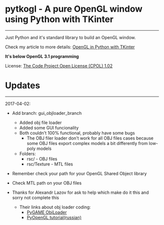 # pytkogl - A pure OpenGL window using Python with TKinter
----------------------------------------------------------

Just Python and it's standard library to build an OpenGL window.

Check my article to more details: [OpenGL in Python with TKinter]

**It's below OpenGL 3.1 programming**

License: [The Code Project Open License (CPOL) 1.02]

[OpenGL in Python with TKinter]: http://www.codeproject.com/Articles/1073475/OpenGL-in-Python-with-TKinter

[The Code Project Open License (CPOL) 1.02]: http://www.codeproject.com/info/cpol10.aspx

# Updates
---------

2017-04-02:
* Add branch: gui_objloader_branch
    * Added obj file loader
    * Added some GUI funcionality
    * Both couldn't 100% functional, probably have some bugs
        * The OBJ filer loader don't work for all OBJ files cases because some OBJ files export complex models a bit differently from low-poly models
    * Folders:
        * rsc/ - OBJ files
        * rsc/Texture - MTL files

* Remember check your path for your OpenGL Shared Object library
* Check MTL path on your OBJ files
* Thanks for Alexandr Lazov for ask to help which make do it this and sorry not complete this
    * Their links about obj loader coding:
        * [PyGAME ObjLoader]
        * [PyOpenGL tutorial(russian)]

[PyGAME ObjLoader]:https://www.pygame.org/wiki/OBJFileLoader
[PyOpenGL tutorial(russian)]:https://habrahabr.ru/post/246625/
